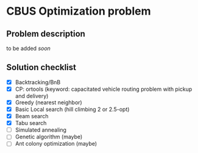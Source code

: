 # CBUS Optimization problem

## Problem description
to be added *soon*

## Solution checklist
- [x] Backtracking/BnB
- [x] CP: ortools (keyword: capacitated vehicle routing problem with pickup and delivery)
- [x] Greedy (nearest neighbor)
- [x] Basic Local search (hill climbing 2 or 2.5-opt)
- [x] Beam search
- [x] Tabu search
- [ ] Simulated annealing
- [ ] Genetic algorithm (maybe)
- [ ] Ant colony optimization (maybe)